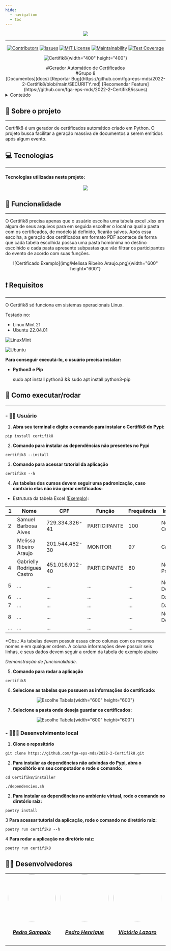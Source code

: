 ```yaml
---
hide:
  - navigation
  - toc
---
```


<div style="text-align:center;  margin: 0px; ">
  <img src="img/nome_logo.png" style="margin: 0px"/>
</div>

<style>
  .md-content__button {
    display: none;
  }
</style>
---
<center>

[![Contributors](https://img.shields.io/github/contributors/fga-eps-mds/2022-2-Certifik8.svg?style=for-the-badge&color=e703f7)](https://github.com/fga-eps-mds/2022-2-Certifik8/graphs/contributors)
[![Issues](https://img.shields.io/github/issues/fga-eps-mds/2022-2-Certifik8.svg?style=for-the-badge&color=e703f7)](https://github.com/fga-eps-mds/2022-2-Certifik8/issues)
[![MIT License](https://img.shields.io/github/license/fga-eps-mds/2022-2-Certifik8.svg?style=for-the-badge&color=e703f7)](https://github.com/fga-eps-mds/2022-2-Certifik8/blob/main/LICENSE)
[![Maintainability](https://api.codeclimate.com/v1/badges/e00e7a4c51d3c657319d/maintainability)](https://codeclimate.com/github/fga-eps-mds/2022-2-Certifik8/maintainability) 
[![Test Coverage](https://api.codeclimate.com/v1/badges/e00e7a4c51d3c657319d/test_coverage)](https://codeclimate.com/github/fga-eps-mds/2022-2-Certifik8/test_coverage)


</center>

<!-- 
<br />
<div align="center">
  <a href="https://github.com/fga-eps-mds/2022-2-Certifik8">
    <img src="https://github.com/fga-eps-mds/2022-2-Certifik8/blob/main/docs/imagens/logo.png" width="300" height="300">
  </a>
   -->

<center>

![Certifik8](img/logo.png){width="400" height="400"}

</center>

<center>
#Gerador Automático de Certificados
</center>

<center>

<center>
#Grupo 8
</center>
[Documentos](docs)
[Reportar Bug](https://github.com/fga-eps-mds/2022-2-Certifik8/blob/main/SECURITY.md)
[Recomendar Feature](https://github.com/fga-eps-mds/2022-2-Certifik8/issues)
    
</center>

<!-- TABLE OF CONTENTS -->
<details>
  <summary>Conteúdo</summary>
  <ol>
    <li>
      <a href="#Sobre-o-projeto">📝 Sobre o projeto</a>
      <ul>
        <li><a href="#Tecnologias">💻 Tecnologias</a></li>
      </ul>
    </li>
    <li><a href="#Funcionalidade">🤖 Funcionalidade</a></li>
    <li><a href="#Requisitos">❗ Requisitos</a></li>
    <li><a href="#Como-rodar">🛞 Como executar</a></li>
    <li><a href="#Devenvolvedores">👨‍💻 Desenvolvedores</a></li>
  </ol>
</details>

## 📝 Sobre o projeto
---

Certifik8 é um gerador de certificados automático criado em Python. O projeto busca facilitar a geração massiva de documentos a serem emitidos após algum evento. 

## 💻 Tecnologias
---
#### Tecnologias utilizadas neste projeto:

<p align="center">
	<a href="https://skillicons.dev">
		<img src="https://skillicons.dev/icons?i=python,html,css"/>
	</a>
</p>

## 🤖 Funcionalidade
---
O Certifik8 precisa apenas que o usuário escolha uma tabela excel .xlsx em algum de seus arquivos para em seguida escolher o local na qual a pasta com os certificados, de modelo já definido, ficarão salvos. Após essa escolha, a geração dos certificados em formato PDF acontece de forma que cada tabela escolhida possua uma pasta homônima no destino escolhido e cada pasta apresente subpastas que vão filtrar os participantes do evento de acordo com suas funções. 

<center>

![Certificado Exemplo](img/Melissa Ribeiro Araujo.png){width="600" height="600"}

</center>

## ❗ Requisitos
---
O Certifik8 só funciona em sistemas operacionais Linux. 

Testado no:
- Linux Mint 21
- Ubuntu 22.04.01


![LinuxMint](https://img.shields.io/badge/Linux_Mint-87CF3E?style=for-the-badge&logo=linux-mint&logoColor=black)

![Ubuntu](https://img.shields.io/static/v1?style=for-the-badge&message=Ubuntu&color=E95420&logo=Ubuntu&logoColor=FFFFFF&label=)

**Para conseguir executá-lo, o usuário precisa instalar:**

   - **Python3 e Pip**
   
        sudo apt install python3 && sudo apt install python3-pip

## 🛞 Como executar/rodar
---
### **- 👩‍🦰 Usuário**
1. **Abra seu terminal e digite o comando para instalar o Certifik8 do Pypi:**
```
pip install certifik8
```

2. **Comando para instalar as dependências não presentes no Pypi**
```
certifik8 --install
```
3. **Comando para acessar tutorial da aplicação**
```
certifik8 --h
```	
4. **As tabelas dos cursos devem seguir uma padronização, caso contrário elas não irão gerar certificados:**

* Estrutura da tabela Excel ([Exemplo](Certifik8/examples/completa.xlsx)): 

| 1 |           Nome             |       CPF      |    Função    | Frequência |     Informações    |
|---|----------------------------|----------------|--------------|------------|--------------------|
| 2 |Samuel Barbosa Alves        |729.334.326-41  |PARTICIPANTE  |100         |Nome do Curso       |
| 3 |Melissa Ribeiro Araujo      |201.544.482-30  |MONITOR       |97          |Carga Horaria       |
| 4 |Gabrielly Rodrigues Castro  |451.016.912-40  |PARTICIPANTE  |80          |Nome do Professor   |
| 5 |           ...              |      ...       |     ...      |    ...     |Nome do Departamento|
| 6 |           ...              |      ...       |     ...      |    ...     |Data Inicial        |
| 7 |           ...              |      ...       |     ...      |    ...     |Data Final          |
| 8 |           ...              |      ...       |     ...      |    ...     |Nome Decano(a)      |
|...|           ...              |      ...       |     ...      |    ...     |                    |

*Obs.: As tabelas devem possuir essas cinco colunas com os mesmos nomes e em qualquer ordem. A coluna informações deve possuir seis linhas, e seus dados devem seguir a ordem da tabela de exemplo abaixo

*Demonstração de funcionalidade.*

5. **Comando para rodar a aplicação**
```
certifik8
```

6. **Selecione as tabelas que possuem as informações do certificado:**
<center>

![Escolhe Tabela](img/escolhe_tabela.png){width="600" height="600"}

</center>


7. **Selecione a pasta onde deseja guardar os certificados:**
<center>

![Escolhe Tabela](img/escolhe_pastas.png){width="600" height="600"}

</center>

### **- 🧙🏼‍♀️ Desenvolvimento local**

1. **Clone o repositório**

```
git clone https://github.com/fga-eps-mds/2022-2-Certifik8.git
```
2. **Para instalar as dependências não advindas do Pypi, abra o repositório em seu computador e rode o comando:**
```
cd Certifik8/installer
```
```
./dependencies.sh
```

2. **Para instalar as dependências no ambiente virtual, rode o comando no diretório raiz:**
```
poetry install
```
	
3 **Para acessar tutorial da aplicação, rode o comando no diretório raiz:**
```
poetry run certifik8 --h
```	
	
4 **Para rodar a aplicação no diretório raiz:**
```
poetry run certifik8
```

## 👨‍💻 Desenvolvedores

<center>
<table style="margin-left: auto; margin-right: auto;">
    <tr>
        <td align="center">
            <a href="https://github.com/PedroSampaioDias">
                <img style="border-radius: 50%;" src="https://avatars.githubusercontent.com/u/90795603?v=4" width="150px;"/>
                <h5 class="text-center">Pedro Sampaio</h5>
            </a>
        </td>
        <td align="center">
            <a href="https://github.com/phmelosilva">
                <img style="border-radius: 50%;" src="https://avatars.githubusercontent.com/u/88786258?v=4" width="150px;"/>
                <h5 class="text-center">Pedro Henrique</h5>
            </a>
        </td>
        <td align="center">
            <a href="https://github.com/Victor-oss">
                <img style="border-radius: 50%;" src="https://avatars.githubusercontent.com/u/55855365?v=4" width="150px;"/>
                <h5 class="text-center">Victório Lazaro</h5>
            </a>
        </td>
        <td align="center">
            <a href="https://github.com/daniel-de-sousa">
                <img style="border-radius: 50%;" src="https://avatars.githubusercontent.com/u/95941136?v=4" width="150px;"/>
                <h5 class="text-center">Daniel Sousa</h5>
            </a>
        </td>
        <td align="center">
            <a href="https://github.com/Leanddro13">
                <img style="border-radius: 50%;" src="https://avatars.githubusercontent.com/u/86811628?v=4" width="150px;"/>
                <h5 class="text-center">Leandro Silva</h5>
            </a>
        </td>
        <td align="center">
            <a href="https://github.com/BlimblimCFT">
                <img style="border-radius: 50%;" src="https://avatars.githubusercontent.com/u/12275797?v=4" width="150px;"/>
                <h5 class="text-center">Geovane Freitas</h5>
            </a>
        </td>
</table>
</center>
